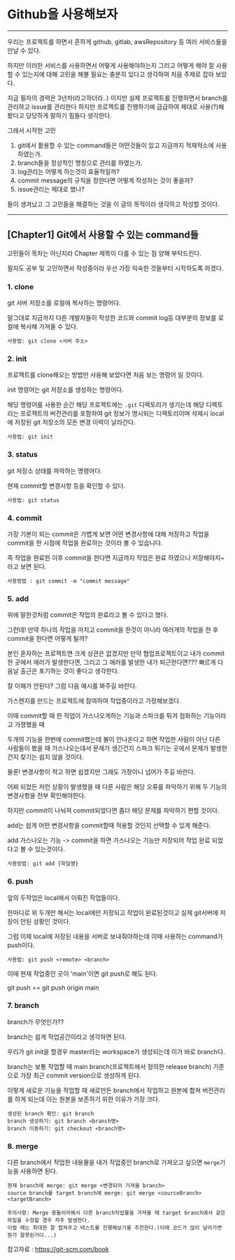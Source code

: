 # Github을 사용해보자

---
우리는 프로젝트를 하면서 흔하게 github, gitlab, awsRepository 등 여러 서비스들을 만날 수 있다.

하지만 이러한 서비스를 사용하면서 어떻게 사용해야하는지 그리고 어떻게 해야 잘 사용할 수 있는지에 대해 고민을 해볼 필요는 충분히 있다고 생각하여 처음 주제로 잡아 보았다.

지금 필자의 경력은 3년차(라고하더라..) 이지만 실제 프로젝트를 진행하면서 branch를 관리하고 issue를 관리한다 하지만 프로젝트를 진행하기에 급급하여 제대로 사용(?)해봤다고 당당하게 말하기 힘들다 생각한다.

그래서 시작한 고민 
1. git에서 활용할 수 있는 command들은 어떤것들이 있고 지금까지 적재적소에 사용하였는가.
2. branch들을 정상적인 명칭으로 관리를 하였는가.
3. log관리는 어떻게 하는것이 효율적일까?
4. commit message의 규칙을 정한다면 어떻게 작성하는 것이 좋을까?
5. issue관리는 제대로 했나?

들이 생겨났고 그 고민들을 해결하는 것을 이 글의 목적이라 생각하고 작성할 것이다.

---
## [Chapter1] Git에서 사용할 수 있는 command들

고민들이 목차는 아닌지라 Chapter 제목이 다를 수 있는 점 양해 부탁드린다.

필자도 공부 및 고민하면서 작성중이라 우선 가장 익숙한 것들부터 시작하도록 하겠다.

### 1. clone

git 서버 저장소를 로컬에 복사하는 명령어다.

말그대로 지금까지 다른 개발자들이 작성한 코드와 commit log등 대부분의 정보를 로컬에 복사해 가져올 수 있다.

    사용법: git clone <서버 주소>

### 2. init

프로젝트를 clone해오는 방법만 사용해 보았다면 처음 보는 명령어 일 것이다.

init 명령어는 git 저장소를 생성하는 명령어다.

해당 명령어를 사용한 순간 해당 프로젝트에는 `.git` 디렉토리가 생기는데 해당 디렉토리는 프로젝트의 버전관리를 포함하여 git 정보가 명시되는 디렉토리이며 삭제시 local에 저장된 git 저장소의 모든 변경 이력이 날라간다.

    사용법: git init

### 3. status

git 저장소 상태를 파악하는 명령어다.

현재 commit할 변경사항 등을 확인할 수 있다.

    사용법: git status

### 4. commit

가장 기본이 되는 commit은 가볍게 보면 어떤 변경사항에 대해 저장하고 작업을 commit을 한 시점에 작업을 완료하는 것이라 볼 수 있습니다.

즉 작업을 완료한 이후 commit을 한다면 지금까지 작업은 완료 하였으니 저장해야지~ 라고 보면 된다.

    사용방법 : git commit -m "commit message"

### 5. add

위에 말한것처럼 commit은 작업의 완료라고 볼 수 있다고 했다.

그런데! 만약 하나의 작업을 마치고 commit을 한것이 아니라 여러개의 작업을 한 후 commit을 한다면
어떻게 될까?

본인 혼자하는 프로젝트면 크게 상관은 없겠지만 만약 협업프로젝트이고 내가 commit한 곳에서 에러가 발생한다면,
그리고 그 에러를 발생한 내가 퇴근한다면??? 빠르게 다음날 출근은 포기하는 것이 좋다고 생각한다.

잘 이해가 안된다?  그럼 다음 예시를 봐주길 바란다.

가스렌지를 만드는 프로젝트에 참여하여 작업중이라고 가정해보겠다.

이때 commit할 때 한 작업이 가스나오게하는 기능과 스파크를 튀겨 점화하는 기능이라고 가졍했을 때

두개의 기능을 한번에 commit했는데 불이 안나온다고 하면 작업한 사람이 아닌 다른 사람들이 봤을 때 가스나오는데서 문제가 생긴건지 스파크 튀기는 곳에서 문제가 발생한건지 찾기는 쉽지 않을 것이다.

물론! 변경사항이 적고 하면 쉽겠지만 그래도 가정이니 넘어가 주길 바란다.

어찌 되었든 저런 상황이 발생했을 때 다른 사람은 해당 오류를 파악하기 위해 두 기능의 변경사항을 전부 확인해야한다.

하지만 commit이 나눠져 commit되었다면 좀더 해당 문제를 파악하기 편할 것이다.

add는 쉽게 어떤 변경사항을 commit할때 적용할 것인지 선택할 수 있게 해준다.

add 가스나오는 기능 -> commit을 하면 가스나오는 기능만 저장되어 작업 완료 되었다고 볼 수 있는것이다.

    사용방법: git add {파일명}

### 6. push

앞의 두작업은 local에서 이뤄진 작업들이다.

한마디로 위 두개만 해서는 local에만 저장되고 작업이 완료된것이고 실제 git서버에 저장이 안된 상황인 것이다.

그럼 이제 local에 저장된 내용을 서버로 보내줘야하는데 이때 사용하는 command가 push이다.

    사용법: git push <remote> <branch>

이때 현재 작업중인 곳이 'main'이면 git push로 해도 된다.

git push == git push origin main

### 7. branch

branch가 무엇인가??

branch는 쉽게 작업공간이라고 생각하면 된다.

우리가 git init을 할경우 master라는 workspace가 생성되는데 이가 바로 branch다.

branch는 보통 작업할 때 main branch(프로젝트에서 정의한 release branch) 기준으로 가장 최근 commit version으로 생성하게 된다.

이렇게 새로운 기능을 작업할 때 새로만든 branch에서 작업하고 원본에 합쳐 버전관리를 하게 되는데 이는 원본을 보존하기 위한 이유가 가장 크다.

    생성된 branch 확인: git branch
    branch 생성하기: git branch <branch명>
    branch 이동하기: git checkout <branch명>

### 8. merge

다른 branch에서 작업한 내용물을 내가 작업중인 branch로 가져오고 싶으면 `merge`기능을 사용하면 된다.

    현재 branch에 merge: git merge <변경되어 가져올 branch>
    source branch를 target branch에 merge: git merge <sourceBranch> <targetBranch>

    주의사항: Merge 충돌이라해서 다른 branch작업물을 가져올 때 target branch에서 같은 파일을 수정할 경우 자주 발생한다.
    이럴 때는 최대한 잘 합쳐주고 테스트를 진행해보기를 추천한다.(이때 코드가 많이 날라가면 뭔가 잘못된거다...)

참고자료 : https://git-scm.com/book

